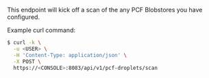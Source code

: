 This endpoint will kick off a scan of the any PCF Blobstores you have configured.

Example curl command:

```bash
$ curl -k \
  -u <USER> \
  -H 'Content-Type: application/json' \
  -X POST \
  https://<CONSOLE>:8083/api/v1/pcf-droplets/scan
```
